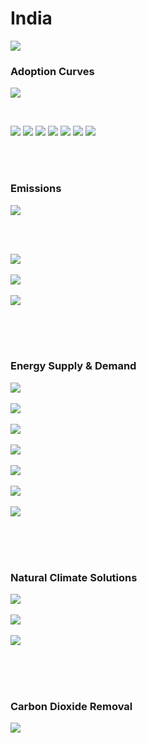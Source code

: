 # India

![](../region%20maps/INDIA.png)

### Adoption Curves

![](../podi/data/figs/scurves-INDIA)

<br/>

![](../podi/data/figs/scurves_ind-Grid-INDIA)
![](../podi/data/figs/scurves_ind-Transport-INDIA)
![](../podi/data/figs/scurves_ind-Buildings-INDIA)
![](../podi/data/figs/scurves_ind-Industry-INDIA)
![](../podi/data/figs/scurves_ind-RegenerativeAgriculture-INDIA)
![](../podi/data/figs/scurves_ind-Forests&Wetlands-INDIA)
![](../podi/data/figs/scurves_ind-CarbonDioxideRemoval-INDIA)

<br/><br/>

### Emissions

![](../podi/data/figs/mitigationwedges-INDIA)

<br/><br/>

![](../podi/data/figs/emissions-ffi_emissions-INDIA)<br/><br/>
![](../podi/data/figs/emissions-CH4_emissions-INDIA)<br/><br/>
![](../podi/data/figs/emissions-N2O_emissions-INDIA)<br/><br/>

<br/><br/>

### Energy Supply & Demand

![](../podi/data/figs/energydemand_pathway-INDIA)<br/><br/>
![](../podi/data/figs/energysupply_pathway-INDIA)<br/><br/>
![](../podi/data/figs/electricity_pathway-INDIA)<br/><br/>
![](../podi/data/figs/elecbysector_pathway-INDIA)<br/><br/>
![](../podi/data/figs/buildings_pathway-INDIA)<br/><br/>
![](../podi/data/figs/industry_pathway-INDIA)<br/><br/>
![](../podi/data/figs/transport_pathway-INDIA)<br/><br/>

<br/><br/>

### Natural Climate Solutions

![](../podi/data/figs/ra_pathway-INDIA)<br/><br/>
![](../podi/data/figs/fw_pathway-INDIA)<br/><br/>
![](../podi/data/figs/afolu_pathway-INDIA)<br/><br/>

<br/><br/>

### Carbon Dioxide Removal

![](../podi/data/figs/cdr_pathway-INDIA)<br/><br/>

